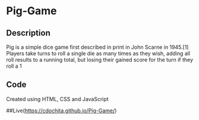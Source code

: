 # Pig-Game
 ## Description
Pig is a simple dice game first described in print in John Scarne in 1945.[1] Players take turns to roll a single die as many times as they wish, adding all roll results to a running total, but losing their gained score for the turn if they roll a 1

## Code
 Created using HTML, CSS and JavaScript
 
 ##Live(https://cdochita.github.io/Pig-Game/)
 
